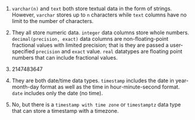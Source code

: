1. `varchar(n)` and `text` both store textual data in the form of strings. However, `varchar` stores up to `n` characters while `text` columns have no limit to the number of characters.

2. They all store numeric data. `integer` data columns store whole numbers. `decimal(precision, exact)` data columns are non-floating-point fractional values with limited precision; that is they are passed a user-specified `precision` and `exact` value. `real` datatypes are floating point numbers that can include fractional values.

3. 2147483647

4. They are both date/time data types. `timestamp` includes the date in year-month-day format as well as the time in hour-minute-second format. `date` includes only the date (no time).

5. No, but there is a `timestamp with time zone` or `timestamptz` data type that can store a timestamp with a timezone.
